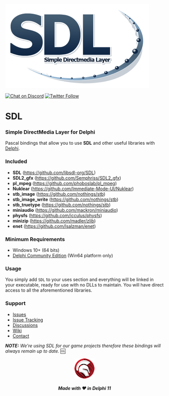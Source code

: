 ![Simple DirectMedia Layer](media/SDL_logo.png)  

[![Chat on Discord](https://img.shields.io/discord/754884471324672040.svg?logo=discord)](https://discord.gg/tPWjMwK) [![Twitter Follow](https://img.shields.io/twitter/follow/tinyBigGAMES?style=social)](https://twitter.com/tinyBigGAMES)
# SDL
### Simple DirectMedia Layer for Delphi

Pascal bindings that allow you to use **SDL** and other useful libraries with <a href="https://www.embarcadero.com/es/products/delphi" target="_blank">Delphi</a>. 

### Included
- **SDL** (https://github.com/libsdl-org/SDL)
- **SDL2_gfx** (https://github.com/Semphriss/SDL2_gfx)
- **pl_mpeg** (https://github.com/phoboslab/pl_mpeg)
- **Nuklear** (https://github.com/Immediate-Mode-UI/Nuklear)
- **stb_image** (https://github.com/nothings/stb)
- **stb_image_write** (https://github.com/nothings/stb)
- **stb_truetype** (https://github.com/nothings/stb)
- **miniaudio** (https://github.com/mackron/miniaudio)
- **physfs** (https://github.com/icculus/physfs)
- **minizip** (https://github.com/madler/zlib)
- **enet** (https://github.com/lsalzman/enet)

### Minimum Requirements 
- Windows 10+ (64 bits)
- <a href="https://www.embarcadero.com/products/delphi/starter" target="_blank">Delphi Community Edition</a> (Win64 platform only)

### Usage
You simply add `SDL` to your uses section and everything will be linked in your executable, ready for use with no DLLs to maintain. You will have direct access to all the aforementioned libraries.

### Support
- <a href="https://github.com/tinyBigGAMES/SDL/issues" target="_blank">Issues</a>
- <a href="https://github.com/tinyBigGAMES/SDL/projects/1" target="_blank">Issue Tracking</a>
- <a href="https://github.com/tinyBigGAMES/SDL/discussions" target="_blank">Discussions</a>
- <a href="https://github.com/tinyBigGAMES/SDL/wiki" target="_blank">Wiki</a>
- <a href="https://tinybiggames.com/contact/" target="_blank">Contact</a>

***NOTE:** We're using SDL for our game projects therefore these bindings will always remain up to date.* :cool:
<p align="center">
<img src="media/delphi.png" alt="Delphi">
</p>
<h5 align="center">

Made with :heart: in Delphi 11
</h5>
